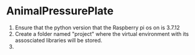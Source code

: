 # AnimalPressurePlate
1. Ensure that the python version that the Raspberry pi os on is 3.7.12
2. Create a folder named "project" where the virtual environment with its assosciated libraries will be stored.
3. 
